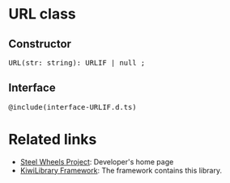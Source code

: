 # URL class

## Constructor
<pre>
URL(str: string): URLIF | null ;
</pre>

## Interface
<pre>
@include(interface-URLIF.d.ts)
</pre>

# Related links
* [Steel Wheels Project](https://gitlab.com/steewheels/project/-/blob/main/README.md): Developer's home page
* [KiwiLibrary Framework](https://gitlab.com/steewheels/kiwiscript/-/blob/main/KiwiLibrary/README.md): The framework contains this library.



